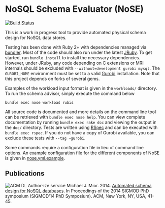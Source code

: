 # NoSQL Schema Evaluator (NoSE)

[![Build Status](https://magnum.travis-ci.com/michaelmior/NoSE.svg?token=rM4RuzPrnmeRRxXcrK4C&branch=master)](https://magnum.travis-ci.com/michaelmior/NoSE)

This is a work in progress tool to provide automated physical schema design for NoSQL data stores.

Testing has been done with Ruby 2+ with dependencies managed via [bundler](http://bundler.io/).
Most of the code should also run under the latest [JRuby](http://jruby.org/).
To get started, run `bundle install` to install the necessary dependencies.
However, under JRuby, any code depending on C extensions or MRI internals should be excluded with `--without=development gurobi mysql`.
The `GUROBI_HOME` environment must be set to a valid [Gurobi](http://www.gurobi.com/) installation.
Note that this project depends on forks of several gems.

Examples of the workload input format is given in the `workloads/` directory.
To run the schema advisor, simply execute the command below

    bundle exec nose workload rubis

All source code is documented and more details on the command line tool can be retrieved with `bundle exec nose help`.
You can view complete documentation by running `bundle exec rake doc` and viewing the output in the `doc/` directory.
Tests are written using [RSpec](http://rspec.info/) and can be executed with `bundle exec rspec`.
If you do not have a copy of Gurobi available, you can exclude these tests with `--tag ~gurobi`.

Some commands require a configuration file in lieu of command line options.
An example configuration file for the different components of NoSE is given in [nose.yml.example](nose.yml.example).

## Publications

![ACM DL Author-ize service](http://dl.acm.org/images/oa.gif) Michael J. Mior. 2014. [Automated schema design for NoSQL databases](http://dl.acm.org/authorize?N71145). In Proceedings of the 2014 SIGMOD PhD symposium (SIGMOD'14 PhD Symposium). ACM, New York, NY, USA, 41-45.
